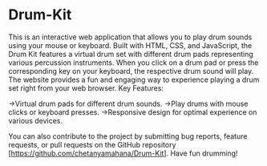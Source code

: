 # Drum-Kit
This is an interactive web application that allows you to play drum sounds using your mouse or keyboard. Built with HTML, CSS, and JavaScript, the Drum Kit features a virtual drum set with different drum pads representing various percussion instruments.
When you click on a drum pad or press the corresponding key on your keyboard, the respective drum sound will play. The website provides a fun and engaging way to experience playing a drum set right from your web browser.
Key Features:

->Virtual drum pads for different drum sounds.
->Play drums with mouse clicks or keyboard presses.
->Responsive design for optimal experience on various devices.

You can also contribute to the project by submitting bug reports, feature requests, or pull requests on the GitHub repository [https://github.com/chetanyamahana/Drum-Kit].
Have fun drumming!
